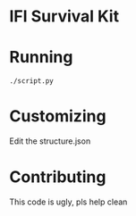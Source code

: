# IFI Survival Kit

# Running
`./script.py`
# Customizing
Edit the structure.json
# Contributing
This code is ugly, pls help clean